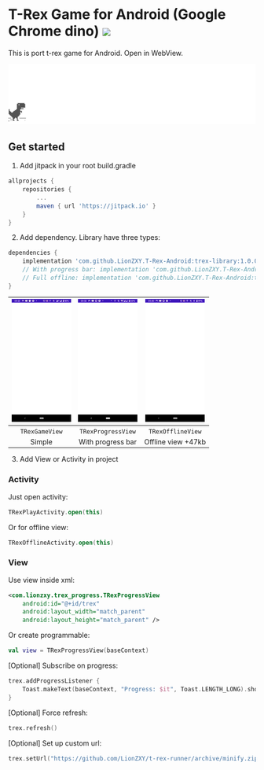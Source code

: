 # T-Rex Game for Android (Google Chrome dino) [![](https://jitpack.io/v/LionZXY/T-Rex-Android.svg)](https://jitpack.io/#LionZXY/T-Rex-Android)

This is port t-rex game for Android. Open in WebView.

![](assets/example-trex.gif)

## Get started

1. Add jitpack in your root build.gradle

```groovy
allprojects {
	repositories {
		...
		maven { url 'https://jitpack.io' }
	}
}
```

2. Add dependency. Library have three types:

```groovy
dependencies {
	implementation 'com.github.LionZXY.T-Rex-Android:trex-library:1.0.0' // For only trex view
	// With progress bar: implementation 'com.github.LionZXY.T-Rex-Android:trex-progress:1.0.0'
	// Full offline: implementation 'com.github.LionZXY.T-Rex-Android:trex-offline:1.0.0'
}
```

| ![](assets/noprogress.gif) | ![](assets/progress.gif) | ![](assets/offline.gif) |
|:---:|:---:|:---:|
| `TRexGameView` | `TRexProgressView` | `TRexOfflineView` |
| Simple | With progress bar | Offline view +47kb |

3. Add View or Activity in project

### Activity

Just open activity:
```kotlin
TRexPlayActivity.open(this)
```
Or for offline view:
```kotlin
TRexOfflineActivity.open(this)
```

### View

Use view inside xml:
```xml
<com.lionzxy.trex_progress.TRexProgressView
    android:id="@+id/trex"
    android:layout_width="match_parent"
    android:layout_height="match_parent" />
```

Or create programmable:
```kotlin
val view = TRexProgressView(baseContext)
```

\[Optional\] Subscribe on progress:
```kotlin
trex.addProgressListener {
    Toast.makeText(baseContext, "Progress: $it", Toast.LENGTH_LONG).show()
}
```

\[Optional\] Force refresh:
```kotlin
trex.refresh()
```

\[Optional\] Set up custom url:
```kotlin
trex.setUrl("https://github.com/LionZXY/t-rex-runner/archive/minify.zip")
```

